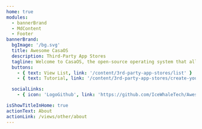```yaml
---
home: true
modules:
  - bannerBrand
  - MdContent
  - Footer
bannerBrand:
  bgImage: '/bg.svg'
  title: Awesome CasaOS
  description: Third-Party App Stores
  tagline: Welcome to CasaOS, the open-source operating system that allows you to customize your device with a variety of third-party app stores. Below, you'll find a collection of third-party app store links that you can add to your CasaOS device to expand your app selection and enhance your user experience. Simply copy the provided source link and add it to your CasaOS settings to access the corresponding app store.
  buttons:
    - { text: View List, link: '/content/3rd-party-app-stores/list' }
    - { text: Tutorial, link: '/content/3rd-party-app-stores/create-your-first-custom-appstore' , type: 'plain'}

  socialLinks:
    - { icon: 'LogoGithub', link: 'https://github.com/IceWhaleTech/Awesome-CasaOS' }

isShowTitleInHome: true
actionText: About
actionLink: /views/other/about
---
```


